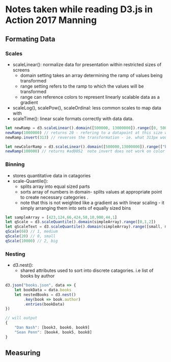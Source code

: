 # Notes taken while reading D3.js in Action 2017 Manning 


## Formating Data

### Scales

- scaleLinear(): normalize data for presentation within restricted sizes of screens
    - domain setting takes an array determining the ramp of values being transformed
    - range setting refers to the ramp to which the values will be transformed
    - range can reference colors to represent linearly scalable data as a gradient 
- scaleLog(), scalePow(), scaleOrdinal: less common scales to map data with
- scaleTime(): linear scale formats correctly with data data. 

```javascript 
let newRamp = d3.scaleLinear().domain([500000, 13000000]).range([0, 500]) 
newRamp(1000000) // returns 20 - refering to a datapoint at this size within the domain can be placed at 20px
newRamp.invert(313) // reverses the transformation - ie. what 313px would represent in the domain - in this case 8325000

let newColorRamp = d3.scaleLinear().domain([500000,13000000]).range(["blue", "red"])
newRamp(100000) // returns #ad0052  note invert does not work on color ranges. 
```

### Binning
- stores quantitative data in catagories
- scale-Quantile(): 
    - splits array into equal sized parts 
    - sorts array of numbers in domain- splits values at appropriate point to create necessary categories .
    - note that this is not weighted like a gradient as with linear scaling - it simply arranging them into sets of equally sized bins
```javascript
let sampleArray = [423,124,66,424,58,10,900,44,1]
let qScale = d3.scaleQuantile().domain(simpleArray).range([0,1,2]) 
let qScaleText = d3.scaleQuantile().domain(simpleArray).range([small, medium, big]) 
qScale(68) // 1, medium
qScale(20) // 0, small
qScale(10000) // 2, big
```

### Nesting
- d3.nest():
    - shared attributes used to sort into discrete catagories. i.e list of books by author
  
```javascript
d3.json("books.json", data => {
    let bookData = data.books
    let nestedBooks = d3.nest()
        .key(book => book.author)
        .entries(bookData)
})

// will output
{
    "Dan Nash": [book3, book6, book9]
    "Sean Penn": [book4, book5, book8]
}
```

## Measuring